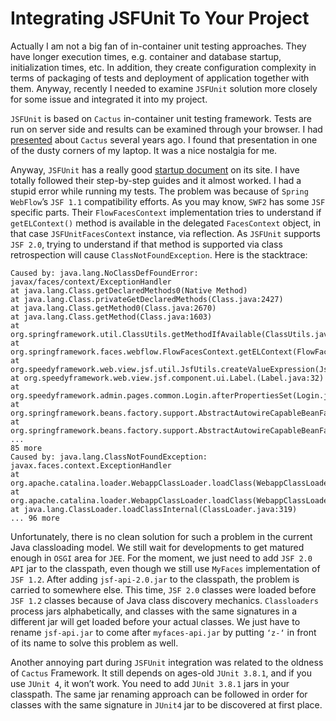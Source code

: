 # Integrating JSFUnit To Your Project
Actually I am not a big fan of in-container unit testing approaches. They have longer execution times, e.g. container and 
database startup, initialization times, etc. In addition, they create configuration complexity in terms of packaging of 
tests and deployment of application together with them. Anyway, recently I needed to examine `JSFUnit` solution more 
closely for some issue and integrated it into my project.

`JSFUnit` is based on `Cactus` in-container unit testing framework. Tests are run on server side and results can be 
examined through your browser. I had [presented](20050520_cactus-xor-mocks-or-cactus-and-mocks.md) about `Cactus` several 
years ago. I found that presentation in one of the 
dusty corners of my laptop. It was a nice nostalgia for me.

Anyway, `JSFUnit` has a really good [startup document](https://jsfunit.jboss.org/gettingstarted.html) on its site. I 
have totally followed their step-by-step guides and 
it almost worked. I had a stupid error while running my tests. The problem was because of `Spring WebFlow`’s `JSF 1.1` 
compatibility efforts. As you may know, `SWF2` has some `JSF` specific parts. Their `FlowFacesContext` implementation 
tries to understand if `getELContext()` method is available in the delegated `FacesContext` object, in that case 
`JSFUnitFacesContext` instance, via reflection. As `JSFUnit` supports `JSF 2.0`, trying to understand if that method is 
supported via class retrospection will cause `ClassNotFoundException`. Here is the stacktrace:

```
Caused by: java.lang.NoClassDefFoundError: javax/faces/context/ExceptionHandler 
at java.lang.Class.getDeclaredMethods0(Native Method) 
at java.lang.Class.privateGetDeclaredMethods(Class.java:2427) 
at java.lang.Class.getMethod0(Class.java:2670) 
at java.lang.Class.getMethod(Class.java:1603) 
at org.springframework.util.ClassUtils.getMethodIfAvailable(ClassUtils.java:549) 
at org.springframework.faces.webflow.FlowFacesContext.getELContext(FlowFacesContext.java:97) 
at org.speedyframework.web.view.jsf.util.JsfUtils.createValueExpression(JsfUtils.java:45) 
at org.speedyframework.web.view.jsf.component.ui.Label.(Label.java:32) 
at org.speedyframework.admin.pages.common.Login.afterPropertiesSet(Login.java:40) 
at org.springframework.beans.factory.support.AbstractAutowireCapableBeanFactory.invokeInitMethods(AbstractAutowireCapableBeanFactory.java:1369) 
at org.springframework.beans.factory.support.AbstractAutowireCapableBeanFactory.initializeBean(AbstractAutowireCapableBeanFactory.java:1335) 
... 
85 more 
Caused by: java.lang.ClassNotFoundException: javax.faces.context.ExceptionHandler 
at org.apache.catalina.loader.WebappClassLoader.loadClass(WebappClassLoader.java:1360) 
at org.apache.catalina.loader.WebappClassLoader.loadClass(WebappClassLoader.java:1206) 
at java.lang.ClassLoader.loadClassInternal(ClassLoader.java:319) 
... 96 more
```

Unfortunately, there is no clean solution for such a problem in the current Java classloading model. We still wait for 
developments to get matured enough in `OSGI` area for `JEE`. For the moment, we just need to add `JSF 2.0 API` jar to the 
classpath, even though we still use `MyFaces` implementation of `JSF 1.2`. After adding `jsf-api-2.0.jar` to the classpath, 
the problem is carried to somewhere else. This time, `JSF 2.0` classes were loaded before `JSF 1.2` classes because of 
Java class discovery mechanics. `Classloaders` process jars alphabetically, and classes with the same signatures in a 
different jar will get loaded before your actual classes. We just have to rename `jsf-api.jar` to come after `myfaces-api.jar` 
by putting `‘z-‘` in front of its name to solve this problem as well.

Another annoying part during `JSFUnit` integration was related to the oldness of `Cactus` Framework. It still depends on 
ages-old `JUnit 3.8.1`, and if you use `JUnit 4`, it won’t work. You need to add `JUnit 3.8.1` jars in your classpath. 
The same jar renaming approach can be followed in order for classes with the same signature in `JUnit4` jar to be 
discovered at first place.
